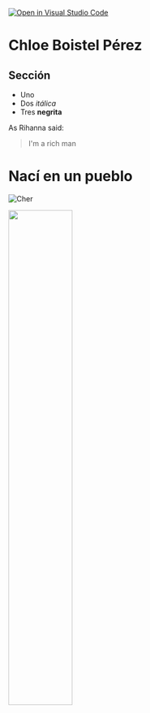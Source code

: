 [![Open in Visual Studio Code](https://classroom.github.com/assets/open-in-vscode-f059dc9a6f8d3a56e377f745f24479a46679e63a5d9fe6f495e02850cd0d8118.svg)](https://classroom.github.com/online_ide?assignment_repo_id=6129499&assignment_repo_type=AssignmentRepo)

# Chloe Boistel Pérez
## Sección

* Uno
* Dos *itálica*
* Tres **negrita**


As Rihanna said:

> I'm a rich man

# Nací en un pueblo
![Cher](https://upload.wikimedia.org/wikipedia/commons/b/bb/Cher_in_2019_cropped.jpg)

<img
     width="50%"
     src="https://upload.wikimedia.org/wikipedia/commons/b/bb/Cher_in_2019_cropped.jpg"/>
